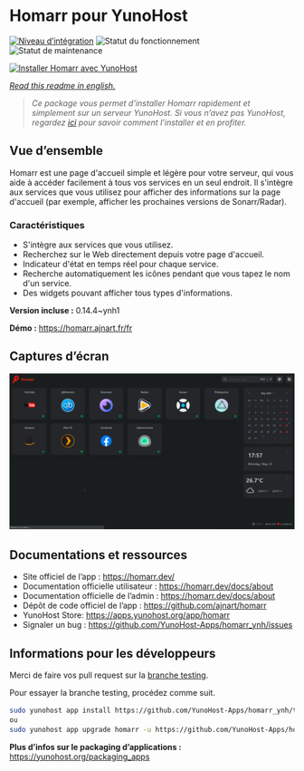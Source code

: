 <!--
N.B.: This README was automatically generated by https://github.com/YunoHost/apps/tree/master/tools/README-generator
It shall NOT be edited by hand.
-->

# Homarr pour YunoHost

[![Niveau d’intégration](https://dash.yunohost.org/integration/homarr.svg)](https://dash.yunohost.org/appci/app/homarr) ![Statut du fonctionnement](https://ci-apps.yunohost.org/ci/badges/homarr.status.svg) ![Statut de maintenance](https://ci-apps.yunohost.org/ci/badges/homarr.maintain.svg)

[![Installer Homarr avec YunoHost](https://install-app.yunohost.org/install-with-yunohost.svg)](https://install-app.yunohost.org/?app=homarr)

*[Read this readme in english.](./README.md)*

> *Ce package vous permet d’installer Homarr rapidement et simplement sur un serveur YunoHost.
Si vous n’avez pas YunoHost, regardez [ici](https://yunohost.org/#/install) pour savoir comment l’installer et en profiter.*

## Vue d’ensemble

Homarr est une page d'accueil simple et légère pour votre serveur, qui vous aide à accéder facilement à tous vos services en un seul endroit.
Il s'intègre aux services que vous utilisez pour afficher des informations sur la page d'accueil (par exemple, afficher les prochaines versions de Sonarr/Radar).

### Caractéristiques

- S'intègre aux services que vous utilisez.
- Recherchez sur le Web directement depuis votre page d'accueil.
- Indicateur d'état en temps réel pour chaque service.
- Recherche automatiquement les icônes pendant que vous tapez le nom d'un service.
- Des widgets pouvant afficher tous types d'informations.


**Version incluse :** 0.14.4~ynh1

**Démo :** https://homarr.ajnart.fr/fr

## Captures d’écran

![Capture d’écran de Homarr](./doc/screenshots/screenshot.png)

## Documentations et ressources

* Site officiel de l’app : <https://homarr.dev/>
* Documentation officielle utilisateur : <https://homarr.dev/docs/about>
* Documentation officielle de l’admin : <https://homarr.dev/docs/about>
* Dépôt de code officiel de l’app : <https://github.com/ajnart/homarr>
* YunoHost Store: <https://apps.yunohost.org/app/homarr>
* Signaler un bug : <https://github.com/YunoHost-Apps/homarr_ynh/issues>

## Informations pour les développeurs

Merci de faire vos pull request sur la [branche testing](https://github.com/YunoHost-Apps/homarr_ynh/tree/testing).

Pour essayer la branche testing, procédez comme suit.

``` bash
sudo yunohost app install https://github.com/YunoHost-Apps/homarr_ynh/tree/testing --debug
ou
sudo yunohost app upgrade homarr -u https://github.com/YunoHost-Apps/homarr_ynh/tree/testing --debug
```

**Plus d’infos sur le packaging d’applications :** <https://yunohost.org/packaging_apps>